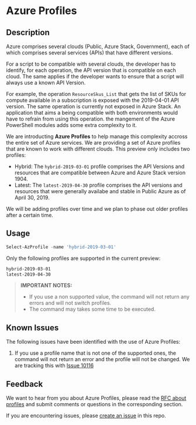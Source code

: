 # Azure Profiles

## Description

Azure comprises several clouds (Public, Azure Stack, Government), each of which comprises several services (APIs) that have different versions.

For a script to be compatible with several clouds, the developer has to identify, for each operation, the API version that is compatible on each cloud. The same applies if the developer wants to ensure that a script will always use a known API Version.

For example, the operation `ResourceSkus_List` that gets the list of SKUs for compute available in a subscription is exposed with the 2019-04-01 API version. The same operation is currently not exposed in Azure Stack. An application that aims a being compatible with both environments would have to refrain from using this operation. the mangement of the Azure PowerShell modules adds some extra complexity to it.

We are introducting **Azure Profiles** to help manage this complexity accross the entire set of Azure services. We are providing a set of Azure profiles that are known to work with different clouds. This preview only includes two profiles:

- Hybrid: The `hybrid-2019-03-01` profile comprises the API Versions and resources that are compatible between Azure and Azure Stack version 1904.
- Latest: The `latest-2019-04-30` profile comprises the API versions and resources that were generally availabe and stable in Public Azure as of April 30, 2019.

We will be adding profiles over time and we plan to phase out older profiles after a certain time.

## Usage

```PowerShell
Select-AzProfile -name 'hybrid-2019-03-01'
```

Only the following profiles are supported in the current preview:

```PowerShell
hybrid-2019-03-01
latest-2019-04-30
```

> **IMPORTANT NOTES:**
>
> - If you use a non supported value, the command will not return any errors and will not switch profiles.
> - The command may takes some time to be executed.

## Known Issues

The following issues have been identified with the use of Azure Profiles:

1. If you use a profile name that is not one of the supported ones, the command will not return an error and the profile will not be changed. We are tracking this with [Issue 10116](https://github.com/Azure/azure-powershell/issues/10116)

## Feedback

We want to hear from you about Azure Profiles, please read the [RFC about profiles][RFC0001] and submit comments or questions in the corresponding section.

If you are encountering issues, please [create an issue][GitHubIssues] in this repo.

<!-- References -->

<!-- Local -->
[GitHubIssues]:https://aka.ms/azps4issue
[SendFeedback]:http://aka.ms/azps4feedback
[Features]:documentation/preview/Features.md

[RFC0001]:documentation/RFC/RFC0001-Azure-Profiles.md

<!-- Exteral -->

<!-- Docs -->
[ConnectAzAccount]: https://docs.microsoft.com/en-us/powershell/module/az.accounts/connect-azaccount
